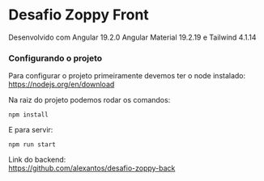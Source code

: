 # Desafio Zoppy Front

Desenvolvido com Angular 19.2.0 Angular Material 19.2.19 e Tailwind 4.1.14

### Configurando o projeto

Para configurar o projeto primeiramente devemos ter o node instalado: <br>
https://nodejs.org/en/download <br>

Na raiz do projeto podemos rodar os comandos:

```shell
npm install
```

E para servir:

```shell
npm run start
```

Link do backend: <br>
https://github.com/alexantos/desafio-zoppy-back